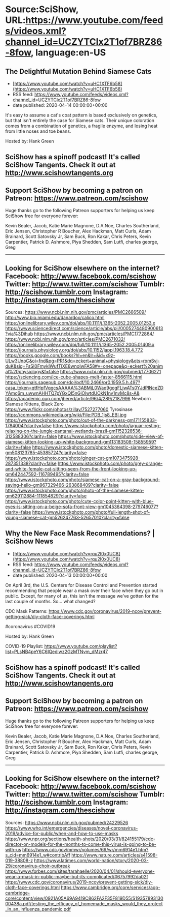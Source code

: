 # Source:SciShow, URL:https://www.youtube.com/feeds/videos.xml?channel_id=UCZYTClx2T1of7BRZ86-8fow, language:en-US

## The Delightful Mutation Behind Siamese Cats
 - [https://www.youtube.com/watch?v=uHC1XTF6b58](https://www.youtube.com/watch?v=uHC1XTF6b58)
 - RSS feed: https://www.youtube.com/feeds/videos.xml?channel_id=UCZYTClx2T1of7BRZ86-8fow
 - date published: 2020-04-14 00:00:00+00:00

It's easy to assume a cat's coat pattern is based exclusively on genetics, but that isn't entirely the case for Siamese cats. Their unique coloration comes from a combination of genetics, a fragile enzyme, and losing heat from little noses and toe beans.

Hosted by: Hank Green

SciShow has a spinoff podcast! It's called SciShow Tangents. Check it out at http://www.scishowtangents.org
----------
Support SciShow by becoming a patron on Patreon: https://www.patreon.com/scishow
----------
Huge thanks go to the following Patreon supporters for helping us keep SciShow free for everyone forever:

Kevin Bealer, Jacob, Katie Marie Magnone, D.A.Noe, Charles Southerland, Eric Jensen, Christopher R Boucher, Alex Hackman, Matt Curls, Adam Brainard, Scott Satovsky Jr, Sam Buck, Ron Kakar, Chris Peters, Kevin Carpentier, Patrick D. Ashmore, Piya Shedden, Sam Lutfi, charles george, Greg

----------
Looking for SciShow elsewhere on the internet?
Facebook: http://www.facebook.com/scishow
Twitter: http://www.twitter.com/scishow
Tumblr: http://scishow.tumblr.com
Instagram: http://instagram.com/thescishow
----------
Sources:
https://www.ncbi.nlm.nih.gov/pmc/articles/PMC2666509/
http://www.bio.miami.edu/dana/dox/calico.html
https://onlinelibrary.wiley.com/doi/abs/10.1111/j.1365-2052.2005.01253.x
https://www.sciencedirect.com/science/article/abs/pii/0005274480900613?via%3Dihub
https://www.ncbi.nlm.nih.gov/pmc/articles/PMC1772864/ 
https://www.ncbi.nlm.nih.gov/pmc/articles/PMC2671032/
https://onlinelibrary.wiley.com/doi/full/10.1111/j.1365-2052.2005.01409.x
https://journals.physiology.org/doi/abs/10.1152/jappl.1963.18.4.772 
https://books.google.com/books?hl=en&lr=&id=x9z-ULw3UnoC&oi=fnd&pg=PR1&dq=eckert+animal+physiology&ots=rxmSvj-duK&sig=FsSI0FmyklWufTlXE8wnoIwFA58#v=onepage&q=eckert%20animal%20physiology&f=false
https://www.ncbi.nlm.nih.gov/pubmed/17706271
https://sciencing.com/ice-cube-shapes-melt-faster-8566115.html
https://journals.sagepub.com/doi/pdf/10.2466/pr0.1959.5.h.497?casa_token=qtfHpfVqgcsAAAAA%3ABMjL0Waq9gogFLjwATs0YJdPlNceZDYAmc6m_uwwnAHHTQ7pYGxQI5nGiOlwtdUOkN1nv1nvMc8s-A&
https://academic.oup.com/jhered/article/96/4/289/2187996
Newborn Siamese Kittens, Black Zero https://www.flickr.com/photos/zillay/7527277060
Tyrosinase https://commons.wikimedia.org/wiki/File:PDB_1js8_EBI.jpg
https://www.istockphoto.com/photo/out-of-the-darkness-gm171155833-1784004?clarity=false
https://www.istockphoto.com/photo/jaguar-resting-relaxing-on-the-jungle-pantanal-wetlands-brazil-gm1152328536-312588306?clarity=false
https://www.istockphoto.com/photo/side-view-of-siamese-kitten-looking-up-white-background-gm113183508-15855959?clarity=false
https://www.istockphoto.com/photo/domestic-siamese-kitten-gm508123785-45385724?clarity=false
https://www.istockphoto.com/photo/ginger-cat-gm1073475928-287351338?clarity=false
https://www.istockphoto.com/photo/grey-orange-and-white-female-cat-sitting-seen-from-the-front-looking-up-gm642447592-116789495?clarity=false
https://www.istockphoto.com/photo/siamese-cat-on-a-gray-background-saying-hello-gm967329466-263868409?clarity=false
https://www.istockphoto.com/photo/photo-of-the-siamese-kitten-gm629112884-111854829?clarity=false
https://www.istockphoto.com/photo/cute-color-point-kitten-with-blue-eyes-is-sitting-on-a-beige-sofa-front-view-gm1045364398-279746077?clarity=false
https://www.istockphoto.com/photo/full-length-shot-of-young-siamese-cat-gm526247763-52657010?clarity=false

## Why the New Face Mask Recommendations? | SciShow News
 - [https://www.youtube.com/watch?v=rqu2I0x0UC8](https://www.youtube.com/watch?v=rqu2I0x0UC8)
 - RSS feed: https://www.youtube.com/feeds/videos.xml?channel_id=UCZYTClx2T1of7BRZ86-8fow
 - date published: 2020-04-13 00:00:00+00:00

On April 3rd, the U.S. Centers for Disease Control and Prevention started recommending that people wear a mask over their face when they go out in public. Except, for many of us, this isn’t the message we’ve gotten for the last couple of months. So... what changed?

CDC Mask Patterns: https://www.cdc.gov/coronavirus/2019-ncov/prevent-getting-sick/diy-cloth-face-coverings.html

#coronavirus #COVID19

Hosted by: Hank Green

COVID-19 Playlist: https://www.youtube.com/playlist?list=PLsNB4peY6C6IQediwz2GzMTNvm_dMzr47

SciShow has a spinoff podcast! It's called SciShow Tangents. Check it out at http://www.scishowtangents.org
----------
Support SciShow by becoming a patron on Patreon: https://www.patreon.com/scishow
----------
Huge thanks go to the following Patreon supporters for helping us keep SciShow free for everyone forever:

Kevin Bealer, Jacob, Katie Marie Magnone, D.A.Noe, Charles Southerland, Eric Jensen, Christopher R Boucher, Alex Hackman, Matt Curls, Adam Brainard, Scott Satovsky Jr, Sam Buck, Ron Kakar, Chris Peters, Kevin Carpentier, Patrick D. Ashmore, Piya Shedden, Sam Lutfi, charles george, Greg

----------
Looking for SciShow elsewhere on the internet?
Facebook: http://www.facebook.com/scishow
Twitter: http://www.twitter.com/scishow
Tumblr: http://scishow.tumblr.com
Instagram: http://instagram.com/thescishow
----------
Sources:
https://www.ncbi.nlm.nih.gov/pubmed/24229526
https://www.who.int/emergencies/diseases/novel-coronavirus-2019/advice-for-public/when-and-how-to-use-masks
https://www.npr.org/sections/health-shots/2020/03/31/824155179/cdc-director-on-models-for-the-months-to-come-this-virus-is-going-to-be-with-us
https://www.cdc.gov/mmwr/volumes/69/wr/mm6914e1.htm?s_cid=mm6914e1_w#contribAff
https://www.nature.com/articles/s41598-019-38808-z
https://www.latimes.com/world-nation/story/2020-03-29/coronavirus-choir-outbreak
https://www.forbes.com/sites/tarahaelle/2020/04/01/should-everyone-wear-a-mask-in-public-maybe-but-its-complicated/#6757992da02f
https://www.cdc.gov/coronavirus/2019-ncov/prevent-getting-sick/diy-cloth-face-coverings.html
https://www.cambridge.org/core/services/aop-cambridge-core/content/view/0921A05A69A9419C862FA2F35F819D55/S1935789313000438a.pdf/testing_the_efficacy_of_homemade_masks_would_they_protect_in_an_influenza_pandemic.pdf

